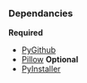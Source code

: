 ### Dependancies
  **Required**
  - [PyGithub](https://github.com/PyGithub/PyGithub)
  - [Pillow](https://pypi.org/project/pillow/)
  **Optional**
  - [PyInstaller](https://pyinstaller.org/en/stable/)
